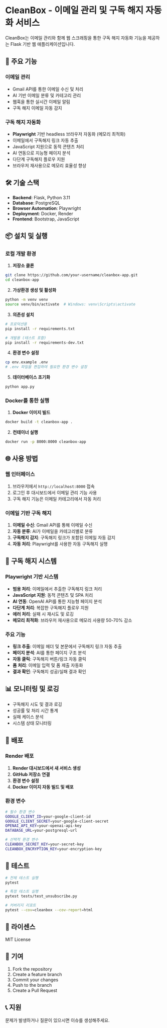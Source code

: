 # CleanBox - 이메일 관리 및 구독 해지 자동화 서비스

CleanBox는 이메일 관리와 함께 웹 스크래핑을 통한 구독 해지 자동화 기능을 제공하는 Flask 기반 웹 애플리케이션입니다.

## 🚀 주요 기능

### 이메일 관리
- Gmail API를 통한 이메일 수신 및 처리
- AI 기반 이메일 분류 및 카테고리 관리
- 웹훅을 통한 실시간 이메일 알림
- 구독 해지 이메일 자동 감지

### 구독 해지 자동화
- **Playwright** 기반 headless 브라우저 자동화 (메모리 최적화)
- 이메일에서 구독해지 링크 자동 추출
- JavaScript 지원으로 동적 콘텐츠 처리
- AI 연동으로 지능형 페이지 분석
- 다단계 구독해지 플로우 지원
- 브라우저 재사용으로 메모리 효율성 향상

## 🛠️ 기술 스택

- **Backend**: Flask, Python 3.11
- **Database**: PostgreSQL
- **Browser Automation**: Playwright
- **Deployment**: Docker, Render
- **Frontend**: Bootstrap, JavaScript

## 📦 설치 및 실행

### 로컬 개발 환경

1. **저장소 클론**
```bash
git clone https://github.com/your-username/cleanbox-app.git
cd cleanbox-app
```

2. **가상환경 생성 및 활성화**
```bash
python -m venv venv
source venv/bin/activate  # Windows: venv\Scripts\activate
```

3. **의존성 설치**
```bash
# 프로덕션용
pip install -r requirements.txt

# 개발용 (테스트 포함)
pip install -r requirements-dev.txt
```

4. **환경 변수 설정**
```bash
cp env.example .env
# .env 파일을 편집하여 필요한 환경 변수 설정
```

5. **데이터베이스 초기화**
```bash
python app.py
```

### Docker를 통한 실행

1. **Docker 이미지 빌드**
```bash
docker build -t cleanbox-app .
```

2. **컨테이너 실행**
```bash
docker run -p 8000:8000 cleanbox-app
```

## 🌐 사용 방법

### 웹 인터페이스

1. 브라우저에서 `http://localhost:8000` 접속
2. 로그인 후 대시보드에서 이메일 관리 기능 사용
3. 구독 해지 기능은 이메일 카테고리에서 자동 처리

### 이메일 기반 구독 해지

1. **이메일 수신**: Gmail API를 통해 이메일 수신
2. **자동 분류**: AI가 이메일을 카테고리별로 분류
3. **구독해지 감지**: 구독해지 링크가 포함된 이메일 자동 감지
4. **자동 처리**: Playwright를 사용한 자동 구독해지 실행

## 🔧 구독 해지 시스템

### Playwright 기반 시스템
- **범용 처리**: 이메일에서 추출한 구독해지 링크 처리
- **JavaScript 지원**: 동적 콘텐츠 및 SPA 처리
- **AI 연동**: OpenAI API를 통한 지능형 페이지 분석
- **다단계 처리**: 복잡한 구독해지 플로우 지원
- **에러 처리**: 실패 시 재시도 및 로깅
- **메모리 최적화**: 브라우저 재사용으로 메모리 사용량 50-70% 감소

### 주요 기능
- **링크 추출**: 이메일 헤더 및 본문에서 구독해지 링크 자동 추출
- **페이지 분석**: AI를 통한 페이지 구조 분석
- **자동 클릭**: 구독해지 버튼/링크 자동 클릭
- **폼 처리**: 이메일 입력 및 폼 제출 자동화
- **결과 확인**: 구독해지 성공/실패 결과 확인

## 📊 모니터링 및 로깅

- 구독해지 시도 및 결과 로깅
- 성공률 및 처리 시간 통계
- 실패 케이스 분석
- 시스템 상태 모니터링

## 🚀 배포

### Render 배포

1. **Render 대시보드에서 새 서비스 생성**
2. **GitHub 저장소 연결**
3. **환경 변수 설정**
4. **Docker 이미지 자동 빌드 및 배포**

### 환경 변수

```bash
# 필수 환경 변수
GOOGLE_CLIENT_ID=your-google-client-id
GOOGLE_CLIENT_SECRET=your-google-client-secret
OPENAI_API_KEY=your-openai-api-key
DATABASE_URL=your-postgresql-url

# 선택적 환경 변수
CLEANBOX_SECRET_KEY=your-secret-key
CLEANBOX_ENCRYPTION_KEY=your-encryption-key
```

## 🧪 테스트

```bash
# 전체 테스트 실행
pytest

# 특정 테스트 실행
pytest tests/test_unsubscribe.py

# 커버리지 리포트
pytest --cov=cleanbox --cov-report=html
```

## 📝 라이센스

MIT License

## 🤝 기여

1. Fork the repository
2. Create a feature branch
3. Commit your changes
4. Push to the branch
5. Create a Pull Request

## 📞 지원

문제가 발생하거나 질문이 있으시면 이슈를 생성해주세요.
